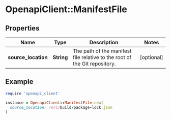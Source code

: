 # OpenapiClient::ManifestFile

## Properties

| Name | Type | Description | Notes |
| ---- | ---- | ----------- | ----- |
| **source_location** | **String** | The path of the manifest file relative to the root of the Git repository. | [optional] |

## Example

```ruby
require 'openapi_client'

instance = OpenapiClient::ManifestFile.new(
  source_location: /src/build/package-lock.json
)
```

